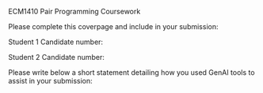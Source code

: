 ECM1410 Pair Programming Coursework

Please complete this coverpage and include in your submission:

Student 1 Candidate number:

Student 2 Candidate number:

Please write below a short statement detailing how you used GenAI tools to assist in your submission:



